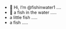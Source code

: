 - 👋 Hi, I’m @fishinwater1 ....
- 👋 a fish in the water .....
- a little fish .....
- a fish .....


<!---
fishinwater1/fishinwater1 is a ✨ special ✨ repository because its `README.md` (this file) appears on your GitHub profile.
You can click the Preview link to take a look at your changes.
--->
